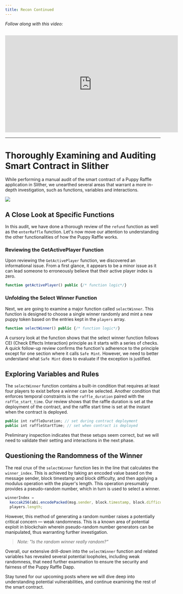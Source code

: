 ```yaml
---
title: Recon Continued
---
```


_Follow along with this video:_

## <iframe width="560" height="315" src="https://vimeo.com/889508471?share=copy" title="vimeo" frameborder="0" allow="accelerometer; autoplay; clipboard-write; encrypted-media; gyroscope; picture-in-picture; web-share" allowfullscreen></iframe>

---

# Thoroughly Examining and Auditing Smart Contract in Slither

While performing a manual audit of the smart contract of a Puppy Raffle application in Slither, we unearthed several areas that warrant a more in-depth investigation, such as functions, variables and interactions.

![](https://cdn.videotap.com/bY22ZXsy75N3gZs0jFox-17.06.png)

## A Close Look at Specific Functions

In this audit, we have done a thorough review of the `refund` function as well as the `enterRaffle` function. Let's now move our attention to understanding the other functionalities of how the Puppy Raffle works.

### Reviewing the GetActivePlayer Function

Upon reviewing the `GetActivePlayer` function, we discovered an informational issue. From a first glance, it appears to be a minor issue as it can lead someone to erroneously believe that their active player index is zero.

```js
function getActivePlayer() public {/* function logic*/}
```

### Unfolding the Select Winner Function

Next, we are going to examine a major function called `selectWinner`. This function is designed to choose a single winner randomly and mint a new puppy token based on the entries kept in the `players` array.

```js
function selectWinner() public {/* function logic*/}
```

A cursory look at the function shows that the select winner function follows CEI (Check Effects Interaction) principle as it starts with a series of checks. A quick follow-up review confirms the function's adherence to the principle except for one section where it calls `Safe Mint`. However, we need to better understand what `Safe Mint` does to evaluate if the exception is justified.

## Exploring Variables and Rules

The `selectWinner` function contains a built-in condition that requires at least four players to exist before a winner can be selected. Another condition that enforces temporal constraints is the `raffle_duration` paired with the `raffle_start_time`. Our review shows that the raffle duration is set at the deployment of the contract, and the raffle start time is set at the instant when the contract is deployed.

```js
public int raffleDuration; // set during contract deployment
public int raffleStartTime; // set when contract is deployed
```

Preliminary inspection indicates that these setups seem correct, but we will need to validate their setting and interactions in the next phase.

## Questioning the Randomness of the Winner

The real crux of the `selectWinner` function lies in the line that calculates the `winner_index`. This is achieved by taking an encoded value based on the message sender, block timestamp and block difficulty, and then applying a modulus operation with the player's length. This operation presumably provides a pseudo-random number, which in turn is used to select a winner.

```js
winnerIndex =
  keccak256(abi.encodePacked(msg.sender, block.timestamp, block.difficulty)) %
  players.length;
```

However, this method of generating a random number raises a potentially critical concern — weak randomness. This is a known area of potential exploit in blockchain wherein pseudo-random number generators can be manipulated, thus warranting further investigation.

> _Note: "Is the random winner really random?"_

Overall, our extensive drill-down into the `selectWinner` function and related variables has revealed several potential loopholes, including weak randomness, that need further examination to ensure the security and fairness of the Puppy Raffle Dapp.

Stay tuned for our upcoming posts where we will dive deep into understanding potential vulnerabilities, and continue examining the rest of the smart contract.
